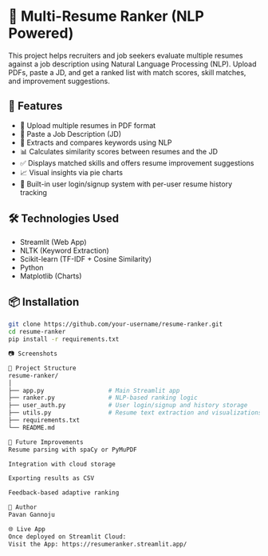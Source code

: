 # 📂 Multi-Resume Ranker (NLP Powered)

This project helps recruiters and job seekers evaluate multiple resumes against a job description using Natural Language Processing (NLP). Upload PDFs, paste a JD, and get a ranked list with match scores, skill matches, and improvement suggestions.

## 🚀 Features

- 📄 Upload multiple resumes in PDF format
- 📝 Paste a Job Description (JD)
- 🧠 Extracts and compares keywords using NLP
- 📊 Calculates similarity scores between resumes and the JD
- ✅ Displays matched skills and offers resume improvement suggestions
- 📈 Visual insights via pie charts
- 🔐 Built-in user login/signup system with per-user resume history tracking

## 🛠️ Technologies Used

- Streamlit (Web App)
- NLTK (Keyword Extraction)
- Scikit-learn (TF-IDF + Cosine Similarity)
- Python
- Matplotlib (Charts)

## 📦 Installation

```bash
git clone https://github.com/your-username/resume-ranker.git
cd resume-ranker
pip install -r requirements.txt

📷 Screenshots

📁 Project Structure
resume-ranker/
│
├── app.py                  # Main Streamlit app
├── ranker.py               # NLP-based ranking logic
├── user_auth.py            # User login/signup and history storage
├── utils.py                # Resume text extraction and visualizations
├── requirements.txt
└── README.md

🧠 Future Improvements
Resume parsing with spaCy or PyMuPDF

Integration with cloud storage

Exporting results as CSV

Feedback-based adaptive ranking

👤 Author
Pavan Gannoju

🌐 Live App
Once deployed on Streamlit Cloud:
Visit the App: https://resumeranker.streamlit.app/
